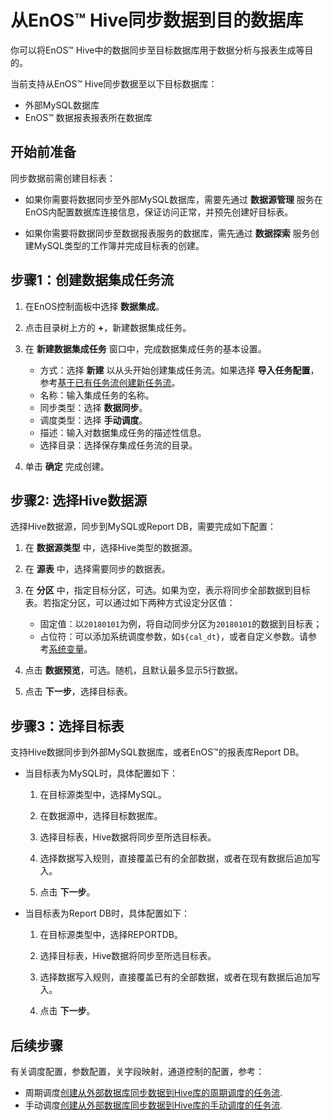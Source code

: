 # 从EnOS™ Hive同步数据到目的数据库

你可以将EnOS™ Hive中的数据同步至目标数据库用于数据分析与报表生成等目的。

当前支持从EnOS™ Hive同步数据至以下目标数据库：
- 外部MySQL数据库
- EnOS™ 数据报表报表所在数据库

## 开始前准备<beforestart>

同步数据前需创建目标表：

- 如果你需要将数据同步至外部MySQL数据库，需要先通过 **数据源管理** 服务在EnOS内配置数据库连接信息，保证访问正常，并预先创建好目标表。

- 如果你需要将数据同步至数据报表服务的数据库，需先通过 **数据探索** 服务创建MySQL类型的工作簿并完成目标表的创建。

## 步骤1：创建数据集成任务流<createworkflow>

1. 在EnOS控制面板中选择 **数据集成**。

2. 点击目录树上方的 **+**，新建数据集成任务。

3. 在 **新建数据集成任务** 窗口中，完成数据集成任务的基本设置。

   - 方式：选择 **新建** 以从头开始创建集成任务流。如果选择 **导入任务配置**，参考[基于已有任务流创建新任务流](/docs/offline-data/zh_CN/2.0.8/data_integration/importing_existing_config.html)。
   - 名称：输入集成任务的名称。
   - 同步类型：选择 **数据同步**。
   - 调度类型：选择 **手动调度**。
   - 描述：输入对数据集成任务的描述性信息。
   - 选择目录：选择保存集成任务流的目录。

4. 单击 **确定** 完成创建。

## 步骤2: 选择Hive数据源<selecthive>

选择Hive数据源，同步到MySQL或Report DB，需要完成如下配置：

1. 在 **数据源类型** 中，选择Hive类型的数据源。

2. 在 **源表** 中，选择需要同步的数据表。

3. 在 **分区** 中，指定目标分区，可选。如果为空，表示将同步全部数据到目标表。若指定分区，可以通过如下两种方式设定分区值：

   - 固定值：以`20180101`为例，将自动同步分区为`20180101`的数据到目标表；
   - 占位符：可以添加系统调度参数，如`${cal_dt}`，或者自定义参数。请参考[系统变量](../system_variables)。

4. 点击 **数据预览**，可选。随机，且默认最多显示5行数据。

5. 点击 **下一步**，选择目标表。


## 步骤3：选择目标表<selecttargettable>

支持Hive数据同步到外部MySQL数据库，或者EnOS™的报表库Report DB。

- 当目标表为MySQL时，具体配置如下：

  1. 在目标源类型中，选择MySQL。

  2. 在数据源中，选择目标数据库。

  3. 选择目标表，Hive数据将同步至所选目标表。

  4. 选择数据写入规则，直接覆盖已有的全部数据，或者在现有数据后追加写入。

  5. 点击 **下一步**。

- 当目标表为Report DB时，具体配置如下：

  1. 在目标源类型中，选择REPORTDB。

  2. 选择目标表，Hive数据将同步至所选目标表。

  3. 选择数据写入规则，直接覆盖已有的全部数据，或者在现有数据后追加写入。

  4. 点击 **下一步**。


## 后续步骤<followup>

有关调度配置，参数配置，关字段映射，通道控制的配置，参考：
- 周期调度[创建从外部数据库同步数据到Hive库的周期调度的任务流](creating_scratch_periodic).
- 手动调度[创建从外部数据库同步数据到Hive库的手动调度的任务流](creating_scratch_onetime).

